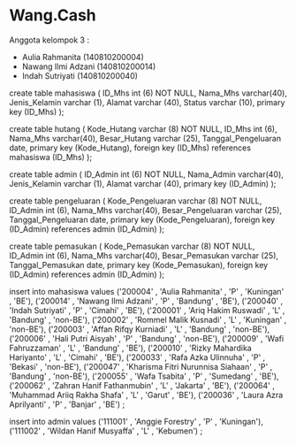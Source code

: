 # Wang.Cash

Anggota kelompok 3 :
* Aulia Rahmanita     (140810200004)
* Nawang Ilmi Adzani  (140810200014)
* Indah Sutriyati     (140810200040)


create table mahasiswa ( ID_Mhs int (6) NOT NULL, Nama_Mhs varchar(40), Jenis_Kelamin varchar (1), Alamat varchar (40), Status varchar (10), primary key (ID_Mhs) ); 

create table hutang ( Kode_Hutang varchar (8) NOT NULL, ID_Mhs int (6), Nama_Mhs varchar(40), Besar_Hutang varchar (25), Tanggal_Pengeluaran date, primary key (Kode_Hutang), foreign key (ID_Mhs) references mahasiswa (ID_Mhs) ); 

create table admin ( ID_Admin int (6) NOT NULL, Nama_Admin varchar(40), Jenis_Kelamin varchar (1), Alamat varchar (40), primary key (ID_Admin) ); 

create table pengeluaran ( Kode_Pengeluaran varchar (8) NOT NULL, ID_Admin int (6), Nama_Mhs varchar(40), Besar_Pengeluaran varchar (25), Tanggal_Pengeluaran date, primary key (Kode_Pengeluaran), foreign key (ID_Admin) references admin (ID_Admin) ); 

create table pemasukan ( Kode_Pemasukan varchar (8) NOT NULL, ID_Admin int (6), Nama_Mhs varchar(40), Besar_Pemasukan varchar (25), Tanggal_Pemasukan date, primary key (Kode_Pemasukan), foreign key (ID_Admin) references admin (ID_Admin) );

insert into mahasiswa values ('200004' , 'Aulia Rahmanita' , 'P' , 'Kuningan' , 'BE'), ('200014' , 'Nawang Ilmi Adzani' , 'P' , 'Bandung' , 'BE'), ('200040' , 'Indah Sutriyati' , 'P' , 'Cimahi' , 'BE'), ('200001' , 'Ariq Hakim Ruswadi' , 'L' , 'Bandung' , 'non-BE'), ('200002' , 'Rommel Malik Kusnadi' , 'L' , 'Kuningan' , 'non-BE'), ('200003' , 'Affan Rifqy Kurniadi' , 'L' , 'Bandung' , 'non-BE'), ('200006' , 'Hali Putri Aisyah' , 'P' , 'Bandung' , 'non-BE'), ('200009' , 'Wafi Fahruzzaman' , 'L' , 'Bandung' , 'BE'), ('200010' , 'Rizky Mahardika Hariyanto' , 'L' , 'Cimahi' , 'BE'), ('200033' , 'Rafa Azka Ulinnuha' , 'P' , 'Bekasi' , 'non-BE'), ('200047' , 'Kharisma Fitri Nurunnisa Siahaan' , 'P' , 'Bandung' , 'non-BE'), ('200055' , 'Wafa Tsabita' , 'P' , 'Sumedang' , 'BE'), ('200062' , 'Zahran Hanif Fathanmubin' , 'L' , 'Jakarta' , 'BE'), ('200064' , 'Muhammad Ariiq Rakha Shafa' , 'L' , 'Garut' , 'BE'), ('200036' , 'Laura Azra Aprilyanti' , 'P' , 'Banjar' , 'BE') ;

insert into admin values ('111001' , 'Anggie Forestry' , 'P' , 'Kuningan'), ('111002' , 'Wildan Hanif Musyaffa' , 'L' , 'Kebumen') ; 
